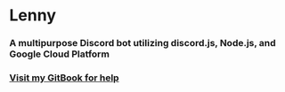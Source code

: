 # Lenny
### A multipurpose Discord bot utilizing discord.js, Node.js, and Google Cloud Platform

### [Visit my GitBook for help](https://jkl2k2.gitbook.io/lenny/)
